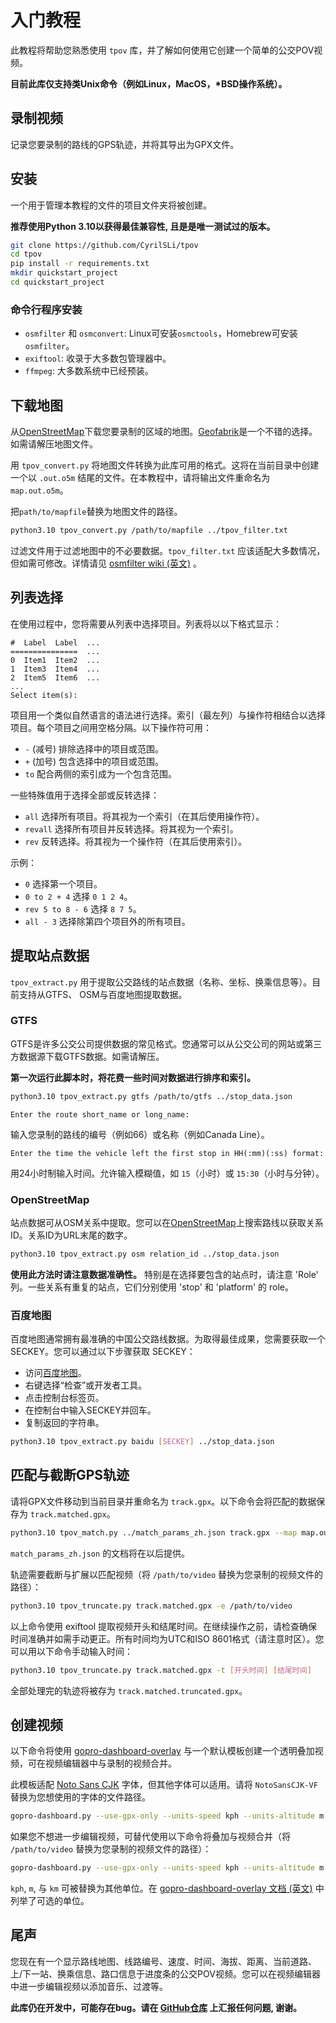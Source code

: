 # 入门教程

此教程将帮助您熟悉使用 `tpov` 库，并了解如何使用它创建一个简单的公交POV视频。

**目前此库仅支持类Unix命令（例如Linux，MacOS，\*BSD操作系统）。**

## 录制视频

记录您要录制的路线的GPS轨迹，并将其导出为GPX文件。

## 安装

一个用于管理本教程的文件的项目文件夹将被创建。

**推荐使用Python 3.10以获得最佳兼容性, 且是是唯一测试过的版本。**

```bash
git clone https://github.com/CyrilSLi/tpov
cd tpov
pip install -r requirements.txt
mkdir quickstart_project
cd quickstart_project
```

### 命令行程序安装

- `osmfilter` 和 `osmconvert`: Linux可安装`osmctools`，Homebrew可安装`osmfilter`。
- `exiftool`: 收录于大多数包管理器中。
- `ffmpeg`: 大多数系统中已经预装。

## 下载地图

从[OpenStreetMap](https://www.openstreetmap.org/)下载您要录制的区域的地图。[Geofabrik](https://download.geofabrik.de/)是一个不错的选择。如需请解压地图文件。

用 `tpov_convert.py` 将地图文件转换为此库可用的格式。这将在当前目录中创建一个以 `.out.o5m` 结尾的文件。在本教程中，请将输出文件重命名为 `map.out.o5m`。

把`path/to/mapfile`替换为地图文件的路径。

```bash
python3.10 tpov_convert.py /path/to/mapfile ../tpov_filter.txt
```

过滤文件用于过滤地图中的不必要数据。`tpov_filter.txt` 应该适配大多数情况，但如需可修改。详情请见 [osmfilter wiki (英文)](https://wiki.openstreetmap.org/wiki/Osmfilter) 。

## 列表选择

在使用过程中，您将需要从列表中选择项目。列表将以以下格式显示：

```
#  Label  Label  ...
===============  ...
0  Item1  Item2  ...
1  Item3  Item4  ...
2  Item5  Item6  ...
...
Select item(s): 
```

项目用一个类似自然语言的语法进行选择。索引（最左列）与操作符相结合以选择项目。每个项目之间用空格分隔。以下操作符可用：

- `-` (减号) 排除选择中的项目或范围。
- `+` (加号) 包含选择中的项目或范围。
- `to` 配合两侧的索引成为一个包含范围。

一些特殊值用于选择全部或反转选择：

- `all` 选择所有项目。将其视为一个索引（在其后使用操作符）。
- `revall` 选择所有项目并反转选择。将其视为一个索引。
- `rev` 反转选择。将其视为一个操作符（在其后使用索引）。

示例：

- `0` 选择第一个项目。
- `0 to 2 + 4` 选择 `0 1 2 4`。
- `rev 5 to 8 - 6` 选择 `8 7 5`。
- `all - 3` 选择除第四个项目外的所有项目。

## 提取站点数据

`tpov_extract.py` 用于提取公交路线的站点数据（名称、坐标、换乘信息等）。目前支持从GTFS、 OSM与百度地图提取数据。

### GTFS

GTFS是许多公交公司提供数据的常见格式。您通常可以从公交公司的网站或第三方数据源下载GTFS数据。如需请解压。

**第一次运行此脚本时，将花费一些时间对数据进行排序和索引。**

```bash
python3.10 tpov_extract.py gtfs /path/to/gtfs ../stop_data.json
```
```
Enter the route short_name or long_name:
```

输入您录制的路线的编号（例如66）或名称（例如Canada Line）。


```
Enter the time the vehicle left the first stop in HH(:mm)(:ss) format:
```

用24小时制输入时间。允许输入模糊值，如 `15`（小时）或 `15:30`（小时与分钟）。

### OpenStreetMap

站点数据可从OSM关系中提取。您可以在[OpenStreetMap](https://www.openstreetmap.org/)上搜索路线以获取关系ID。关系ID为URL末尾的数字。

```bash
python3.10 tpov_extract.py osm relation_id ../stop_data.json
```

**使用此方法时请注意数据准确性。** 特别是在选择要包含的站点时，请注意 'Role' 列。一些关系有重复的站点，它们分别使用 'stop' 和 'platform' 的 role。

### 百度地图

百度地图通常拥有最准确的中国公交路线数据。为取得最佳成果，您需要获取一个 SECKEY。您可以通过以下步骤获取 SECKEY：

- 访问[百度地图](https://map.baidu.com/)。
- 右键选择“检查”或开发者工具。
- 点击控制台标签页。
- 在控制台中输入SECKEY并回车。
- 复制返回的字符串。

```bash
python3.10 tpov_extract.py baidu [SECKEY] ../stop_data.json
```

## 匹配与截断GPS轨迹

请将GPX文件移动到当前目录并重命名为 `track.gpx`。以下命令会将匹配的数据保存为 `track.matched.gpx`。

```bash
python3.10 tpov_match.py ../match_params_zh.json track.gpx --map map.out.o5m --stop ../stop_data.json
```

`match_params_zh.json` 的文档将在以后提供。

轨迹需要截断与扩展以匹配视频（将 `/path/to/video` 替换为您录制的视频文件的路径）：

```bash
python3.10 tpov_truncate.py track.matched.gpx -e /path/to/video
```

以上命令使用 exiftool 提取视频开头和结尾时间。在继续操作之前，请检查确保时间准确并如需手动更正。所有时间均为UTC和ISO 8601格式（请注意时区）。您可以用以下命令手动输入时间：

```bash
python3.10 tpov_truncate.py track.matched.gpx -t [开头时间] [结尾时间]
```

全部处理完的轨迹将被存为 `track.matched.truncated.gpx`。

## 创建视频

以下命令将使用 [gopro-dashboard-overlay](https://github.com/CyrilSLi/gopro-dashboard-overlay) 与一个默认模板创建一个透明叠加视频，可在视频编辑器中与录制的视频合并。

此模板适配 [Noto Sans CJK](https://github.com/googlefonts/noto-cjk/raw/main/Sans/Variable/OTC/NotoSansCJK-VF.otf.ttc) 字体，但其他字体可以适用。请将 `NotoSansCJK-VF` 替换为您想使用的字体的文件路径。

```bash
gopro-dashboard.py --use-gpx-only --units-speed kph --units-altitude m --units-distance km --font NotoSansCJK-VF --profile overlay --overlay-size 1920x1080 --layout-xml ../tpov_layout_zh.xml overlay.mov --gpx track.matched.truncated.gpx
```

如果您不想进一步编辑视频，可替代使用以下命令将叠加与视频合并（将 `/path/to/video` 替换为您录制的视频文件的路径）：

```bash
gopro-dashboard.py --use-gpx-only --units-speed kph --units-altitude m --units-distance km --font NotoSansCJK-VF --overlay-size 1920x1080 --layout-xml ../tpov_layout_zh.xml /path/to/video overlay.mp4 --gpx track.matched.truncated.gpx
```

`kph`, `m`, 与 `km` 可被替换为其他单位。在 [gopro-dashboard-overlay 文档 (英文)](https://github.com/time4tea/gopro-dashboard-overlay/tree/main/docs/xml/examples/04-metrics#conversions) 中列举了可选的单位。

## 尾声

您现在有一个显示路线地图、线路编号、速度、时间、海拔、距离、当前道路、上/下一站、换乘信息、路口信息于进度条的公交POV视频。您可以在视频编辑器中进一步编辑视频以添加音乐、过渡等。

**此库仍在开发中，可能存在bug。请在 [GitHub仓库](https://github.com/CyrilSLi/tpov/tree/main) 上汇报任何问题, 谢谢。**
